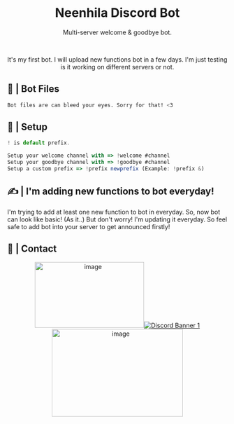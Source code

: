<div align="center">
  <h1>Neenhila Discord Bot</h1>
  <p> Multi-server welcome &amp; goodbye bot.</p>
  </br>
  <p> It's my first bot. I will upload new functions bot in a few days. I'm just testing is it working on different servers or not. </p>
</div>

## 📂 | Bot Files
```sh
Bot files are can bleed your eyes. Sorry for that! <3
```

## 📜 | Setup
```js
! is default prefix.

Setup your welcome channel with => !welcome #channel
Setup your goodbye channel with => !goodbye #channel
Setup a custom prefix => !prefix newprefix (Example: !prefix &) 
```

## ✍ | I'm adding new functions to bot everyday!
I'm trying to add at least one new function to bot in everyday. So, now bot can look like basic! (As it..) But don't worry! I'm updating it everyday. So feel safe to add bot into your server to get announced firstly!

## 👥 | Contact
<div align="center">
<a href="https://discord.gg/ZvAygZGwPJ"><img src="https://i.ibb.co/X5hvTQD/image.png" alt="image" border="0" style="top: 5px" width="250" height="150"><img src="https://discordapp.com/api/guilds/868618227310280744/widget.png?style=banner1" alt="Discord Banner 1"/><img src="https://i.ibb.co/vHSqYGq/image.png" alt="image" border="0" width="300" height="200"></a>
</div>



